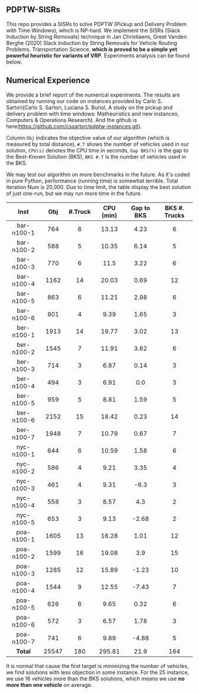 ## PDPTW-SISRs

This repo provides a SISRs to solve PDPTW (Pickup and Delivery Problem with Time Windows),
which is NP-hard. We implement the SISRs (Slack Induction by String Removals) technique 
in Jan Christiaens, Greet Vanden Berghe (2020) Slack Induction by String Removals for 
Vehicle Routing Problems. Transportation Science, **which is proved to be a 
simple yet powerful heuristic for variants of VRP**. Experiments analysis can be found below.

## Numerical Experience

We provide a brief report of the numerical experiments. 
The results are obtained by running our code on instances provided by Carlo S. Sartori(Carlo S. Sartori, Luciana S. Buriol,
A study on the pickup and delivery problem with time windows: Matheuristics and new instances,
Computers & Operations Research). And the github is here(https://github.com/cssartori/pdptw-instances.git).

Column `Obj` indicates the objective value of our algorithm (which is measured by total distance),
`#.T` shows the number of vehicles used in our solution, `CPU(s)` denotes the CPU time in seconds, 
`Gap BKS(%)` is the gap to the Best-Known Solution (BKS), 
`BKS #.T` is the number of vehicles used in the BKS.

We may test our algorithm on more benchmarks in the future. 
As it's coded in pure Python, performance (running time) is somewhat terrible.
Total iteration Num is 20,000. Due to time limit, the table display the best solution of just one-run, but we may run more time
in the future.

|    Inst    |  Obj  | #.Truck | CPU (min) | Gap to BKS | BKS #. Trucks |
|:----------:|:-----:|:-------:|:---------:| :--------: | :-----------: |
| bar-n100-1 |  764  |    6    |   13.13   | 4.23 | 6 |
| bar-n100-2 |  588  |    5    |   10.35   | 6.14 | 5 |
| bar-n100-3 |  770  |    6    |   11.5    | 3.22 | 6 |
| bar-n100-4 | 1162  |   14    |   20.03   | 0.69 | 12 |
| bar-n100-5 |  863  |    6    |   11.21   | 2.98 | 6 |
| bar-n100-6 |  801  |    4    |   9.39    | 1.65 | 3 |
| ber-n100-1 | 1913  |   14    |   19.77   | 3.02 | 13 |
| ber-n100-2 | 1545  |    7    |   11.91   | 3.62 | 6 |
| ber-n100-3 |  714  |    3    |   6.87    | 0.14 | 3 |
| ber-n100-4 |  494  |    3    |   6.91    | 0.0 | 3 |
| ber-n100-5 |  959  |    5    |   8.81    | 1.59 | 5 |
| ber-n100-6 | 2152  |   15    |   18.42   | 0.23 | 14 |
| ber-n100-7 | 1948  |    7    |   10.79   | 0.67 | 7 |
| nyc-n100-1 |  644  |    6    |   10.59   | 1.58 | 6 |
| nyc-n100-2 |  586  |    4    |   9.21    | 3.35 | 4 |
| nyc-n100-3 |  461  |    4    |   9.31    | -6.3 | 3 |
| nyc-n100-4 |  558  |    3    |   8.57    | 4.3 | 2 |
| nyc-n100-5 |  653  |    3    |   9.13    | -2.68 | 2 |
| poa-n100-1 | 1605  |   13    |   16.28   | 1.01 | 12 |
| poa-n100-2 | 1599  |   16    |   19.08   | 3.9 | 15 |
| poa-n100-3 | 1285  |   12    |   15.89   | -1.23 | 10 |
| poa-n100-4 | 1544  |    9    |   12.55   | -7.43 | 7 |
| poa-n100-5 |  626  |    6    |   9.65    | 0.32 | 6 |
| poa-n100-6 |  572  |    3    |   6.57    | 1.78 | 3 |
| poa-n100-7 |  741  |    6    |   9.89    | -4.88 | 5 |
| **Total**  | 25547 |   180   |  295.81   |21.9|164|

It is normal that cause the first target is minimizing the number of vehicles, we find solutions with less objection in some instance.
For the 25 instance, we use 16 vehicles more than the BKS solutions, which means we use **no more than one vehicle** on average.

